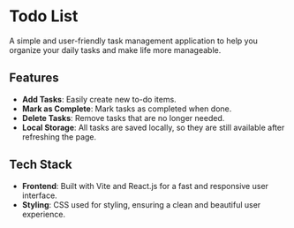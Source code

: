 # Todo List

A simple and user-friendly task management application to help you organize your daily tasks and make life more manageable.

## Features

- **Add Tasks**: Easily create new to-do items.
- **Mark as Complete**: Mark tasks as completed when done.
- **Delete Tasks**: Remove tasks that are no longer needed.
- **Local Storage**: All tasks are saved locally, so they are still available after refreshing the page.

## Tech Stack

- **Frontend**: Built with Vite and React.js for a fast and responsive user interface.
- **Styling**: CSS used for styling, ensuring a clean and beautiful user experience.
